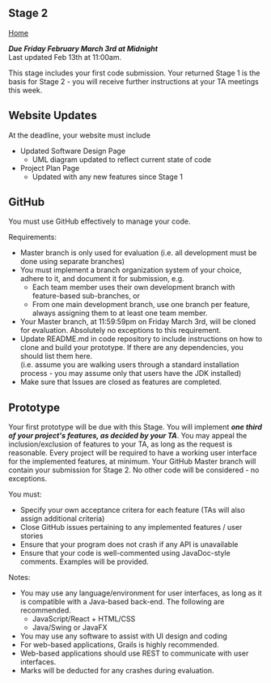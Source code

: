 ## Stage 2

[Home](README.md)  

***Due Friday February March 3rd at Midnight***  
Last updated Feb 13th at 11:00am.

This stage includes your first code submission. Your returned Stage 1 is the basis for Stage 2 - you will receive further instructions at your TA meetings this week.

## Website Updates  

At the deadline, your website must include  

- Updated Software Design Page  
  * UML diagram updated to reflect current state of code   
- Project Plan Page  
  * Updated with any new features since Stage 1  

## GitHub  
You must use GitHub effectively to manage your code.  

Requirements:    

* Master branch is only used for evaluation (i.e. all development must be done using separate branches)  
* You must implement a branch organization system of your choice, adhere to it, and document it for submission, e.g.  
  * Each team member uses their own development branch with feature-based sub-branches, or  
  * From one main development branch, use one branch per feature, always assigning them to at least one team member.  
* Your Master branch, at 11:59:59pm on Friday March 3rd, will be cloned for evaluation. Absolutely no exceptions to this requirement.  
* Update README.md in code repository to include instructions on how to clone and build your prototype. If there are any dependencies, you should list them here.  
(i.e. assume you are walking users through a standard installation process - you may assume only that users have the JDK installed)  
* Make sure that Issues are closed as features are completed.  


## Prototype

Your first prototype will be due with this Stage. You will implement ***one third of your project's features, as decided by your TA***. You may appeal the inclusion/exclusion of features to your TA, as long as the request is reasonable.
Every project will be required to have a working user interface for the implemented features, at minimum. Your GitHub Master branch will contain your submission for Stage 2. No other code will be considered - no exceptions.

You must:

* Specify your own acceptance critera for each feature (TAs will also assign additional criteria)  
* Close GitHub issues pertaining to any implemented features / user stories  
* Ensure that your program does not crash if any API is unavailable  
* Ensure that your code is well-commented using JavaDoc-style comments. Examples will be provided.  

Notes:  

* You may use any language/environment for user interfaces, as long as it is compatible with a Java-based back-end. The following are recommended.  
  * JavaScript/React + HTML/CSS  
  * Java/Swing or JavaFX  
* You may use any software to assist with UI design and coding  
* For web-based applications, Grails is highly recommended.    
* Web-based applications should use REST to communicate with user interfaces.  
* Marks will be deducted for any crashes during evaluation.  
